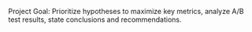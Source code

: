 Project Goal: Prioritize hypotheses to maximize key metrics, analyze A/B test results, state conclusions and recommendations.
